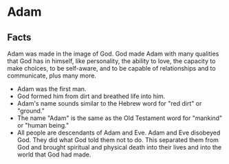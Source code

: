 # Adam

## Facts

Adam was made in the image of God. God made Adam with many qualities that God has in himself, like personality, the ability to love, the capacity to make choices, to be self-aware, and to be capable of relationships and to communicate, plus many more.

* Adam was the first man.
* God formed him from dirt and breathed life into him.
* Adam's name sounds similar to the Hebrew word for "red dirt" or "ground."
* The name "Adam" is the same as the Old Testament word for "mankind" or "human being."
* All people are descendants of Adam and Eve.
Adam and Eve disobeyed God. They did what God told them not to do. This separated them from God and brought spiritual and physical death into their lives and into the world that God had made.